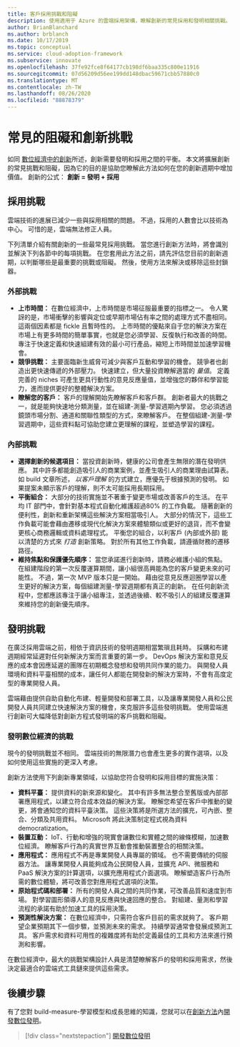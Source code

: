 ```yaml
---
title: 客戶採用挑戰和阻礙
description: 使用適用于 Azure 的雲端採用架構，瞭解創新的常見採用和發明相關挑戰。
author: BrianBlanchard
ms.author: brblanch
ms.date: 10/17/2019
ms.topic: conceptual
ms.service: cloud-adoption-framework
ms.subservice: innovate
ms.openlocfilehash: 37fe92fce8f64177cb198df6baa335c800e11916
ms.sourcegitcommit: 07d56209d56ee199dd148dbac59671cbb57880c0
ms.translationtype: MT
ms.contentlocale: zh-TW
ms.lasthandoff: 08/26/2020
ms.locfileid: "88878379"
---
```

# <a name="common-blockers-and-challenges-to-innovation"></a>常見的阻礙和創新挑戰

如同 [數位經濟中的創新](./index.md)所述，創新需要發明和採用之間的平衡。 本文將擴展創新的常見挑戰和阻礙，因為它的目的是協助您瞭解此方法如何在您的創新週期中增加價值。 創新的公式： **創新 = 發明 + 採用**

## <a name="adoption-challenges"></a>採用挑戰

雲端技術的進展已減少一些與採用相關的問題。 不過，採用的人數會比以技術為中心。 可惜的是，雲端無法修正人員。

下列清單介紹有關創新的一些最常見採用挑戰。 當您進行創新方法時，將會識別並解決下列各節中的每項挑戰。 在您套用此方法之前，請先評估您目前的創新週期，以判斷哪些是最重要的挑戰或阻礙。 然後，使用方法來解決或移除這些封鎖器。

### <a name="external-challenges"></a>外部挑戰

- **上市時間：** 在數位經濟中，上市時間是市場征服最重要的指標之一。 令人驚訝的是，市場衝擊的影響與定位或早期市場佔有率之間的處理方式不盡相同。 這兩個因素都是 fickle 且暫時性的。 上市時間的優點來自于您的解決方案在市場上有更多時間的簡單事實，也就是您必須學習、反復執行和改善的時間。 專注于快速定義和快速組建有效的最小可行產品，縮短上市時間並加速學習機會。
- **競爭挑戰：** 主要面臨新生威脅可減少與客戶互動和學習的機會。 競爭者也創造出更快速傳遞的外部壓力。 快速建立，但大量投資瞭解適當的 *量值*。 定義完善的 niches 可產生更具行動性的意見反應量值，並增強您的夥伴和學習能力，進而提供更好的整體解決方案。
- **瞭解您的客戶：** 客戶的理解開始先瞭解客戶和客戶群。 創新者最大的挑戰之一，就是能夠快速地分類測量，並在組建-測量-學習週期內學習。 您必須透過鏡頭市場分割、通道和關聯性類型的方式，來瞭解客戶。 在整個組建-測量-學習週期中，這些資料點可協助您建立更理解的課程，並塑造學習的課程。

### <a name="internal-challenges"></a>內部挑戰

- **選擇創新的候選項目：** 當投資創新時，健康的公司會產生無限的潛在發明供應。 其中許多都能創造吸引人的商業案例，並產生吸引人的商業理由試算表。 如 build 文章所述， *以客戶理解* 的方式建立，應優先于根據預測的發明。 如果提案未顯示客戶的理解，則不太可能採用長期採用。
- **平衡組合：** 大部分的技術實施並不著重于變更市場或改善客戶的生活。 在平均 IT 部門中，會針對基本程式自動化維護超過80% 的工作負載。 隨著創新的便利性，創新和重新架構這些解決方案相當吸引人。 大部分的情況下，這些工作負載可能會藉由遷移或現代化解決方案來體驗類似或更好的退貨，而不會變更核心商務邏輯或資料處理程式。 平衡您的組合，以利客戶 (內部或外部) 能以清楚的方式來 *打造* 創新策略。 對於所有其他工作負載，請遵循財務的遷移路徑。
- **維持焦點和保護優先順序：** 當您承諾進行創新時，請務必維護小組的焦點。 在組建階段的第一次反覆運算期間，讓小組很高興能為您的客戶變更未來的可能性。 不過，第一次 MVP 版本只是一開始。 藉由從意見反應迴圈學習以產生更好的解決方案，每個組建測量-學習週期都有真正的創新。 在任何創新流程中，您都應該專注于讓小組專注，並透過後續、較不吸引人的組建反覆運算來維持您的創新優先順序。

## <a name="invention-challenges"></a>發明挑戰

在廣泛採用雲端之前，相依于資訊技術的發明週期相當繁瑣且耗時。 採購和布建週期經常延遲對任何新解決方案而言重要的第一步。 DevOps 解決方案和意見反應的成本會因應延遲的團隊在初期概念發想和發明共同作業的能力。 與開發人員環境和資料平臺相關的成本，讓任何人都能在開發新的解決方案時，不會有高度定型的專業開發人員。

雲端藉由提供自助自動化布建、輕量開發和部署工具，以及讓專業開發人員和公民開發人員共同建立快速解決方案的機會，來克服許多這些發明挑戰。 使用雲端進行創新可大幅降低對創新方程式發明端的客戶挑戰和阻礙。

### <a name="invention-challenges-in-a-digital-economy"></a>發明數位經濟的挑戰

現今的發明挑戰並不相同。 雲端技術的無限潛力也會產生更多的實作選項，以及如何使用這些實施的更深入考慮。

創新方法使用下列創新專業領域，以協助您符合發明和採用目標的實施決策：

- **資料平臺：** 提供資料的新來源和變化。 其中有許多無法整合至舊版或內部部署應用程式，以建立符合成本效益的解決方案。 瞭解您希望在客戶中推動的變更，將會通知您的資料平臺決策。 這些決策將是所選方法的擴充，可內嵌、整合、分類及共用資料。 Microsoft 將此決策制定程式視為資料 democratization。
- **裝置互動：** IoT、行動和增強的現實會讓數位和實體之間的線條模糊，加速數位經濟。 瞭解客戶行為的真實世界互動會推動裝置整合的相關決策。
- **應用程式：** 應用程式不再是專業開發人員專屬的領域。 也不需要傳統的伺服器方法。 讓專業開發人員能夠成為公民開發人員，並擴充 API、微服務和 PaaS 解決方案的計算選項，以擴充應用程式介面選項。 瞭解塑造客戶行為所需的數位體驗，將可改善您對應用程式選項的決策。
- **原始程式碼和部署：** 所有的開發人員之間的共同作業，可改善品質和速度到市場。 對學習圖形領導人的意見反應與快速回應的整合。 對組建、量測和學習流程的承諾有助於加速工具的採用決策。
- **預測性解決方案：** 在數位經濟中，只需符合客戶目前的需求就夠了。 客戶期望企業預期其下一個步驟，並預測未來的需求。 持續學習通常會發展成預測工具。 客戶需求和資料可用性的複雜度將有助於定義最佳的工具和方法來進行預測和影響。

在數位經濟中，最大的挑戰架構設計人員是清楚瞭解客戶的發明和採用需求，然後決定最適合的雲端式工具鏈來提供這些需求。

## <a name="next-steps"></a>後續步驟

有了您對 build-measure-學習模型和成長思維的知識，您就可以在[創新方法](./index.md)內[開發數位發明](./invention.md)。

> [!div class="nextstepaction"]
> [開發數位發明](./invention.md)
